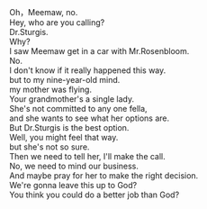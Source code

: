 
Oh，Meemaw, no.               
Hey, who are you calling?             
Dr.Sturgis.             
Why?             
I saw Meemaw get in a car with Mr.Rosenbloom.             
No.             
I don't know if it really happened this way.             
but to my nine-year-old mind.             
my mother was flying.             
Your grandmother's a single lady.             
She's not committed to any one fella,             
and she wants to see what her options are.             
But Dr.Sturgis is the best option.             
Well, you might feel that way.             
but she's not so sure.             
Then we need to tell her, I'll make the call.             
No, we need to mind our business.             
And maybe pray for her to make the right decision.             
We're gonna leave this up to God?             
You think you could do a better job than God?             



